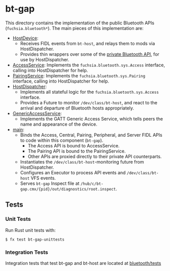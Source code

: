 # bt-gap
This directory contains the implementation of the public Bluetooth
APIs (`fuchsia.bluetooth*`). The main pieces of this
implementation are:
- [HostDevice](src/host_device.rs):
  - Receives FIDL events from `bt-host`, and relays them to mods via
    HostDispatcher.
  - Provides thin wrappers over some of the [private Bluetooth API](/src/connectivity/bluetooth/fidl/host.fidl), for use by HostDispatcher.
- [AccessService](src/services/access.rs): Implements the `fuchsia.bluetooth.sys.Access`
   interface, calling into HostDispatcher for help.
- [PairingService](src/services/pairing.rs): Implements the `fuchsia.bluetooth.sys.Pairing`
   interface, calling into HostDispatcher for help.
- [HostDispatcher](src/host_dispatcher.rs):
  - Implements all stateful logic for the `fuchsia.bluetooth.sys.Access` interface.
  - Provides a Future to monitor `/dev/class/bt-host`, and react to the arrival
    and departure of Bluetooth hosts appropriately.
- [GenericAccessService](src/generic_access_service.rs):
  - Implements the GATT Generic Access Service, which tells peers the name and
    appearance of the device.
- [main](src/main.rs):
  - Binds the Access, Central, Pairing, Peripheral, and Server FIDL APIs to code within
    this component (`bt-gap`).
    - The Access API is bound to AccessService.
    - The Pairing API is bound to the PairingService.
    - Other APIs are proxied directly to their private API counterparts.
  - Instantiates the `/dev/class/bt-host`-monitoring future from HostDispatcher.
  - Configures an Executor to process API events and `/dev/class/bt-host` VFS events.
  - Serves `bt-gap` Inspect file at `/hub/c/bt-gap.cmx/{pid}/out/diagnostics/root.inspect`.

## Tests
### Unit Tests
Run Rust unit tests with:
```
$ fx test bt-gap-unittests
```
### Integration Tests
Integration tests that test bt-gap and bt-host are located at [bluetooth/tests](../../tests/)
